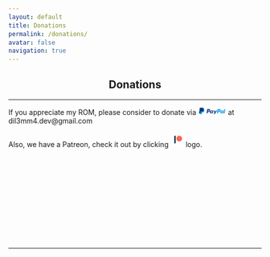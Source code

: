 ```yaml
---
layout: default
title: Donations
permalink: /donations/
avatar: false
navigation: true
---
```

<h2 align="center">Donations</h2>

<hr>

<p>If you appreciate my ROM, please consider to donate via <img src="/assets/img/paypal.png" style="width: 11%"> at dil3mm4.dev@gmail.com</p>

<p>Also, we have a Patreon, check it out by clicking <a href="https://www.patreon.com/descendant" target="_blank"><img src="/assets/img/patreon.png" style="width: 6%"></a>logo.</p>

<br>

<br>

<br>

<br>

<br>

<br>

<br>

<br>

<br>

<br>

<hr>




